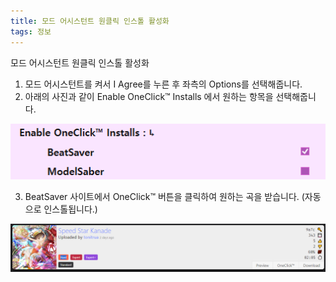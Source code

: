 ```yaml
---
title: 모드 어시스턴트 원클릭 인스톨 활성화
tags: 정보
---
```


모드 어시스턴트 원클릭 인스톨 활성화

1. 모드 어시스턴트를 켜서 I Agree를 누른 후 좌측의 Options를 선택해줍니다.
2. 아래의 사진과 같이 Enable OneClick™ Installs 에서 원하는 항목을 선택해줍니다.

![](/img/information/44.png)

3. BeatSaver 사이트에서 OneClick™ 버튼을 클릭하여 원하는 곡을 받습니다. (자동으로 인스톨됩니다.)

![](/img/information/45.png)